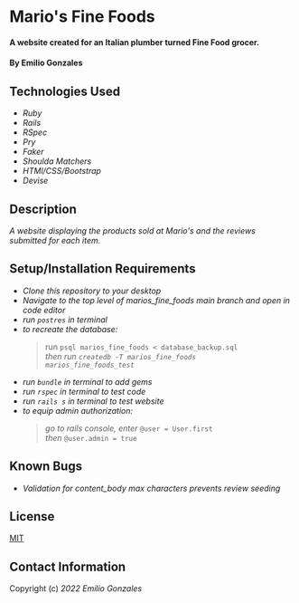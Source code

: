 # Mario's Fine Foods

#### A website created for an Italian plumber turned Fine Food grocer.

#### By Emilio Gonzales

## Technologies Used

* _Ruby_
* _Rails_
* _RSpec_
* _Pry_
* _Faker_
* _Shoulda Matchers_
* _HTMl/CSS/Bootstrap_
* _Devise_

## Description
_A website displaying the products sold at Mario's and the reviews submitted for each item._

## Setup/Installation Requirements
* _Clone this repository to your desktop_
* _Navigate to the top level of marios_fine_foods main branch and open in code editor_
* _run <code>postres</code> in terminal_
* _to recreate the database:_
  >run <code>psql marios_fine_foods < database_backup.sql</code>
  ><br>_then run <code>createdb -T marios_fine_foods marios_fine_foods_test_</code>
* _run <code>bundle</code> in terminal to add gems_
* _run <code>rspec</code> in terminal to test code_
* _run <code>rails s</code> in terminal to test website_
* _to equip admin authorization:_
  >_go to rails console, enter_ <code>@user = User.first</code>
  ><br>_then_ <code>@user.admin = true</code>


## Known Bugs
* _Validation for content_body max characters prevents review seeding_

## License
[MIT](https://choosealicense.com/licenses/mit/)

## Contact Information
Copyright (c) _2022_ _Emilio Gonzales_